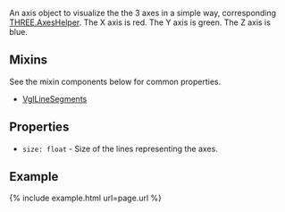 An axis object to visualize the the 3 axes in a simple way, corresponding [THREE.AxesHelper](https://threejs.org/docs/index.html#api/helpers/AxesHelper). The X axis is red. The Y axis is green. The Z axis is blue.

## Mixins
See the mixin components below for common properties.
* [VglLineSegments](vgl-line-segments)

## Properties
* `size: float` - Size of the lines representing the axes.

## Example
{% include example.html url=page.url %}
